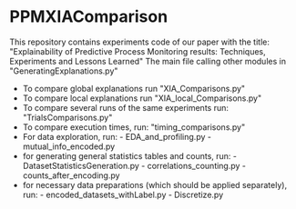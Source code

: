 # PPMXIAComparison
This repository contains experiments code of our paper with the title: "Explainability of Predictive Process Monitoring results: Techniques, Experiments and Lessons Learned"
The main file calling other modules in "GeneratingExplanations.py"
- To compare global explanations run "XIA_Comparisons.py"
- To compare local explanations run "XIA_local_Comparisons.py"
- To compare several runs of the same experiments run: "TrialsComparisons.py"
- To compare execution times, run: "timing_comparisons.py"
- For data exploration, run:
            - EDA_and_profiling.py 
            - mutual_info_encoded.py
- for generating general statistics tables and counts, run:
            - DatasetStatisticsGeneration.py
            - correlations_counting.py
            - counts_after_encoding.py
- for necessary data preparations (which should be applied separately), run:
            - encoded_datasets_withLabel.py
            - Discretize.py

